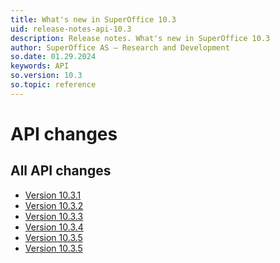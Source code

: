 ```yaml
---
title: What's new in SuperOffice 10.3
uid: release-notes-api-10.3
description: Release notes. What's new in SuperOffice 10.3
author: SuperOffice AS – Research and Development
so.date: 01.29.2024
keywords: API
so.version: 10.3
so.topic: reference
---
```


# API changes

## All API changes

* [Version 10.3.1][1]
* [Version 10.3.2][2]
* [Version 10.3.3][3]
* [Version 10.3.4][4]
* [Version 10.3.5][5]
* [Version 10.3.5][6]

<!-- Referenced links-->

[1]: 10.3.1-update.md
[2]: 10.3.2-update.md
[3]: 10.3.3-update.md
[4]: 10.3.4-update.md
[5]: 10.3.5-update.md
[6]: 10.3.6-update.md

